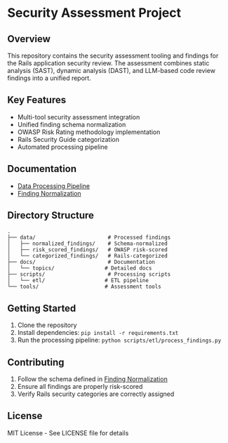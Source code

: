 # Security Assessment Project

## Overview

This repository contains the security assessment tooling and findings for the Rails application security review. The assessment combines static analysis (SAST), dynamic analysis (DAST), and LLM-based code review findings into a unified report.

## Key Features

- Multi-tool security assessment integration
- Unified finding schema normalization
- OWASP Risk Rating methodology implementation
- Rails Security Guide categorization
- Automated processing pipeline

## Documentation

- [Data Processing Pipeline](docs/DATA_PROCESSING.md)
- [Finding Normalization](docs/topics/FINDING_NORMALIZATION.md)

## Directory Structure

```
.
├── data/                       # Processed findings
│   ├── normalized_findings/    # Schema-normalized
│   ├── risk_scored_findings/   # OWASP risk-scored
│   └── categorized_findings/   # Rails-categorized
├── docs/                       # Documentation
│   └── topics/                # Detailed docs
├── scripts/                    # Processing scripts
│   └── etl/                   # ETL pipeline
└── tools/                     # Assessment tools
```

## Getting Started

1. Clone the repository
2. Install dependencies: `pip install -r requirements.txt`
3. Run the processing pipeline: `python scripts/etl/process_findings.py`

## Contributing

1. Follow the schema defined in [Finding Normalization](docs/topics/FINDING_NORMALIZATION.md)
2. Ensure all findings are properly risk-scored
3. Verify Rails security categories are correctly assigned

## License

MIT License - See LICENSE file for details